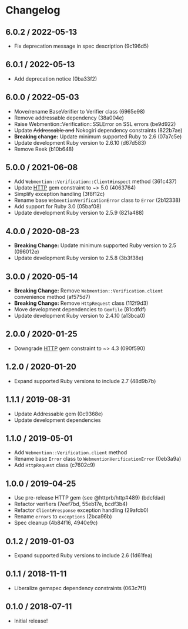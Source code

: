 # Changelog

## 6.0.2 / 2022-05-13

- Fix deprecation message in spec description (9c196d5)

## 6.0.1 / 2022-05-13

- Add deprecation notice (0ba33f2)

## 6.0.0 / 2022-05-03

- Move/rename BaseVerifier to Verifier class (6965e98)
- Remove addressable dependency (38a004e)
- Raise Webmention::Verification::SSLError on SSL errors (be9d922)
- Update ~~Addressable and~~ Nokogiri dependency constraints (822b7ae)
- **Breaking change:** Update minimum supported Ruby to 2.6 (07a7c5e)
- Update development Ruby version to 2.6.10 (d67d583)
- Remove Reek (b10b648)

## 5.0.0 / 2021-06-08

- Add `Webmention::Verification::Client#inspect` method (361c437)
- Update [HTTP](https://github.com/httprb/http) gem constraint to ~> 5.0 (4063764)
- Simplify exception handling (3f8f12c)
- Rename base `WebmentionVerificationError` class to `Error` (2b12338)
- Add support for Ruby 3.0 (05baf08)
- Update development Ruby version to 2.5.9 (821a488)

## 4.0.0 / 2020-08-23

- **Breaking Change:** Update minimum supported Ruby version to 2.5 (096012e)
- Update development Ruby version to 2.5.8 (3b3f38e)

## 3.0.0 / 2020-05-14

- **Breaking Change:** Remove `Webmention::Verification.client` convenience method (af575d7)
- **Breaking Change:** Remove `HttpRequest` class (112f9d3)
- Move development dependencies to `Gemfile` (81cdfdf)
- Update development Ruby version to 2.4.10 (a13bca0)

## 2.0.0 / 2020-01-25

- Downgrade [HTTP](https://github.com/httprb/http) gem constraint to ~> 4.3 (090f590)

## 1.2.0 / 2020-01-20

- Expand supported Ruby versions to include 2.7 (48d9b7b)

## 1.1.1 / 2019-08-31

- Update Addressable gem (0c9368e)
- Update development dependencies

## 1.1.0 / 2019-05-01

- Add `Webmention::Verification.client` method
- Rename base `Error` class to `WebmentionVerificationError` (0eb3a9a)
- Add `HttpRequest` class (c7602c9)

## 1.0.0 / 2019-04-25

- Use pre-release HTTP gem (see @httprb/http#489) (bdcfdad)
- Refactor verifiers (7eef7bd, 55eb17e, bcdf3b4)
- Refactor `Client#response` exception handling (29afcb0)
- Rename `errors` to `exceptions` (2bca96b)
- Spec cleanup (4b84f16, 4940e9c)

## 0.1.2 / 2019-01-03

- Expand supported Ruby versions to include 2.6 (1d61fea)

## 0.1.1 / 2018-11-11

- Liberalize gemspec dependency constraints (063c7f1)

## 0.1.0 / 2018-07-11

- Initial release!
